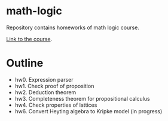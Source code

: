 # math-logic
Repository contains homeworks of math logic course.

[Link to the course](https://github.com/shd/logic2018).

# Outline

- hw0. Expression parser
- hw1. Check proof of proposition
- hw2. Deduction theorem
- hw3. Completeness theorem for propositional calculus
- hw4. Check properties of lattices
- hw6. Convert Heyting algebra to Kripke model (in progress)
